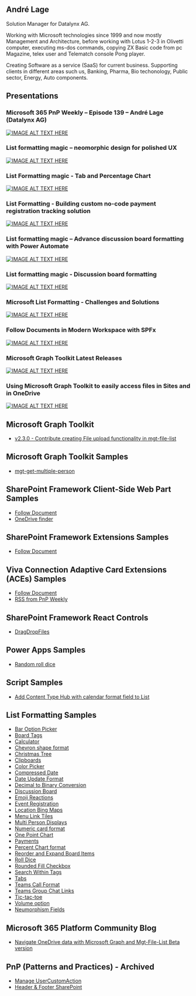 ## André Lage

Solution Manager for Datalynx AG.

Working with Microsoft technologies since 1999 and now mostly Management and Architecture, before working with Lotus 1-2-3 in Olivetti computer, executing ms-dos commands, copying ZX Basic code from pc Magazine, telex user and Telematch console Pong player.

Creating Software as a service (SaaS) for current business.
Supporting clients in different areas such us, Banking, Pharma, Bio techonology, Public sector, Energy, Auto components.

## Presentations

### Microsoft 365 PnP Weekly – Episode 139 – André Lage (Datalynx AG)
[![IMAGE ALT TEXT HERE](https://img.youtube.com/vi/6kv5nvgPVqY/0.jpg)](https://www.youtube.com/watch?v=6kv5nvgPVqY)

### List formatting magic – neomorphic design for polished UX
[![IMAGE ALT TEXT HERE](https://img.youtube.com/vi/8Nboe31bmB4/0.jpg)](https://www.youtube.com/watch?v=8Nboe31bmB4)

### List Formatting magic - Tab and Percentage Chart
[![IMAGE ALT TEXT HERE](https://img.youtube.com/vi/fbD2JDoH3eY/0.jpg)](https://www.youtube.com/watch?v=fbD2JDoH3eY)

### List Formatting - Building custom no-code payment registration tracking solution
[![IMAGE ALT TEXT HERE](https://img.youtube.com/vi/D6C7d3FsJBA/0.jpg)](https://www.youtube.com/watch?v=D6C7d3FsJBA)

### List formatting magic – Advance discussion board formatting with Power Automate
[![IMAGE ALT TEXT HERE](https://img.youtube.com/vi/Kdwbehx1804/0.jpg)](https://www.youtube.com/watch?v=Kdwbehx1804)

### List formatting magic - Discussion board formatting
[![IMAGE ALT TEXT HERE](https://img.youtube.com/vi/KTleK0_66IU/0.jpg)](https://www.youtube.com/watch?v=KTleK0_66IU)

### Microsoft List Formatting - Challenges and Solutions
[![IMAGE ALT TEXT HERE](https://img.youtube.com/vi/yvEiXouwBUk/0.jpg)](https://www.youtube.com/watch?v=yvEiXouwBUk)

### Follow Documents in Modern Workspace with SPFx
[![IMAGE ALT TEXT HERE](https://img.youtube.com/vi/Wx7nqlP3WQU/0.jpg)](https://www.youtube.com/watch?v=Wx7nqlP3WQU)

### Microsoft Graph Toolkit Latest Releases
[![IMAGE ALT TEXT HERE](https://img.youtube.com/vi/cm0144eUg5s/0.jpg)](https://www.youtube.com/watch?v=cm0144eUg5s)

### Using Microsoft Graph Toolkit to easily access files in Sites and in OneDrive
[![IMAGE ALT TEXT HERE](https://img.youtube.com/vi/Xgna1iH55k8/0.jpg)](https://www.youtube.com/watch?v=Xgna1iH55k8)

## Microsoft Graph Toolkit

- [v2.3.0 - Contribute creating File upload functionality in mgt-file-list](https://github.com/microsoftgraph/microsoft-graph-toolkit/releases/tag/v2.3.0)

## Microsoft Graph Toolkit Samples

- [mgt-get-multiple-person](https://github.com/pnp/mgt-samples/tree/main/samples/mgt-get-multiple-person)

## SharePoint Framework Client-Side Web Part Samples

- [Follow Document](https://github.com/pnp/sp-dev-fx-webparts/tree/main/samples/react-follow-document)
- [OneDrive finder](https://github.com/pnp/sp-dev-fx-webparts/tree/main/samples/react-onedrive-finder)

## SharePoint Framework Extensions Samples

- [Follow Document](https://github.com/pnp/sp-dev-fx-extensions/tree/main/samples/react-command-follow-document)

## Viva Connection Adaptive Card Extensions (ACEs) Samples

- [Follow Document](https://github.com/pnp/sp-dev-fx-aces/tree/main/samples/PrimaryTextCard-Follow-Documents)
- [RSS from PnP Weekly](https://github.com/pnp/sp-dev-fx-aces/tree/main/samples/ImageCard-Rss)

## SharePoint Framework React Controls

- [DragDropFiles](https://github.com/pnp/sp-dev-fx-controls-react/blob/master/docs/documentation/docs/controls/DragDropFiles.md)

## Power Apps Samples

- [Random roll dice](https://github.com/pnp/powerapps-samples/tree/main/samples/random-rolldice)

## Script Samples

- [Add Content Type Hub with calendar format field to List](https://github.com/pnp/script-samples/tree/main/scripts/spo-add-contenttypehub-format-field-to-List)

## List Formatting Samples

- [Bar Option Picker](https://github.com/pnp/list-formatting/tree/master/view-samples/bar-option-picker)
- [Board Tags](https://github.com/pnp/list-formatting/tree/master/view-samples/board-tags)
- [Calculator](https://github.com/pnp/List-Formatting/tree/master/column-samples/generic-calculator)
- [Chevron shape format](https://github.com/pnp/List-Formatting/tree/master/view-samples/chevron-shape-format)
- [Christmas Tree](https://github.com/pnp/List-Formatting/tree/master/view-samples/christmas-tree)
- [Clipboards](https://github.com/pnp/list-formatting/tree/master/view-samples/clipboards)
- [Color Picker](https://github.com/pnp/list-formatting/tree/master/view-samples/color-picker)
- [Compressed Date](https://github.com/pnp/List-Formatting/tree/master/column-samples/date-compress-format)
- [Date Update Format](https://github.com/pnp/List-Formatting/tree/master/column-samples/date-update-format)
- [Decimal to Binary Conversion](https://github.com/pnp/List-Formatting/tree/master/column-samples/number-decimal-binary)
- [Discussion Board](https://github.com/pnp/list-formatting/tree/master/view-samples/discussion-board)
- [Emoji Reactions](https://github.com/pnp/list-formatting/tree/master/view-samples/emoji-reactions)
- [Event Registration](https://github.com/pnp/list-formatting/tree/master/view-samples/event-registration)
- [Location Bing Maps](https://github.com/pnp/List-Formatting/tree/master/column-samples/location-bing-maps)
- [Menu Link Tiles](https://github.com/pnp/List-Formatting/tree/master/view-samples/menu-link-tiles)
- [Multi Person Displays](https://github.com/pnp/List-Formatting/tree/master/view-samples/multi-person-displays)
- [Numeric card format](https://github.com/pnp/List-Formatting/tree/master/view-samples/generic-numeric-card-format)
- [One Point Chart](https://github.com/pnp/List-Formatting/tree/master/column-samples/generic-one-point-chart)
- [Payments](https://github.com/pnp/List-Formatting/tree/master/view-samples/payments)
- [Percent Chart format](https://github.com/pnp/List-Formatting/tree/master/view-samples/percent-chart-format)
- [Reorder and Expand Board Items](https://github.com/pnp/List-Formatting/tree/master/view-samples/reorder-expand-board-items)
- [Roll Dice](https://github.com/pnp/List-Formatting/tree/master/view-samples/roll-dice)
- [Rounded Fill Checkbox](https://github.com/pnp/list-formatting/tree/master/column-samples/yesno-roundedfill-format)
- [Search Within Tags](https://github.com/pnp/List-Formatting/tree/master/view-samples/search-within-tags)
- [Tabs](https://github.com/pnp/List-Formatting/tree/master/view-samples/tabs)
- [Teams Call Format](https://github.com/pnp/List-Formatting/tree/master/column-samples/person-teams-call-format)
- [Teams Group Chat Links](https://github.com/pnp/List-Formatting/tree/master/view-samples/teams-group-chat-links)
- [Tic-tac-toe](https://github.com/pnp/List-Formatting/tree/master/view-samples/tic-tac-toe)
- [Volume option](https://github.com/pnp/List-Formatting/tree/master/column-samples/number-volume)
- [Neumorphism Fields](https://github.com/aaclage/List-Formatting/tree/aaclage/generic-neumorphism/column-samples/generic-neumorphism)
 
 ## Microsoft 365 Platform Community Blog
 
 - [Navigate OneDrive data with Microsoft Graph and Mgt-File-List Beta version](https://pnp.github.io/blog/post/navigate-onedrive-data-with-microsoft-graph-and-mgt-file-list)
 
## PnP (Patterns and Practices) - **Archived**

- [Manage UserCustomAction](https://github.com/pnp/PnP/tree/master/Samples/Core.ManageUserCustomAction)
- [Header & Footer SharePoint](https://github.com/pnp/PnP/tree/master/Samples/Core.EmbedJavaScript.HeaderFooter)

<!--
**aaclage/aaclage** is a ✨ _special_ ✨ repository because its `README.md` (this file) appears on your GitHub profile.

Here are some ideas to get you started:

- 🔭 I’m currently working on ...
- 🌱 I’m currently learning ...
- 👯 I’m looking to collaborate on ...
- 🤔 I’m looking for help with ...
- 💬 Ask me about ...
- 📫 How to reach me: ...
- 😄 Pronouns: ...
- ⚡ Fun fact: ...
-->
